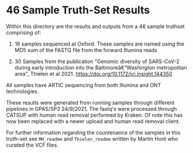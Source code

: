 # 46 Sample Truth-Set Results

Within this directory are the results and outputs from a 46 sample truthset comprising of:
1. 16 samples sequenced at Oxford. These samples are named using the MD5 sum of the FASTQ file from the forward Illumina reads
 

2. 30 Samples from the publication "Genomic diversity of SARS-CoV-2 during early introduction into the Baltimoreâ€“Washington metropolitan area", Thielen et al 2021. https://doi.org/10.1172/jci.insight.144350

All samples have ARTIC sequencing from both Illumina and ONT technologies.

These results were generated from running samples through different pipelines in GPAS/SP3 24/9/2021. The fastq's were processed through CATSUP with human read removal performed by Kraken. Of note this has now been replaced with a newer upload and human read removal client. 

For further information regarding the countenance of the samples in this truth-set see `MH_readme` and `Thielen_readme` written by Martin Hunt who curated the VCF files.